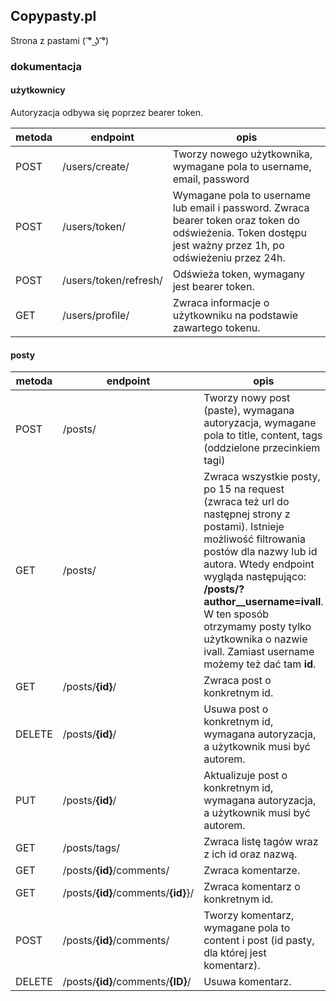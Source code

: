## Copypasty.pl
Strona z pastami ( ͡° ͜ʖ ͡°)

### dokumentacja
#### użytkownicy
Autoryzacja odbywa się poprzez bearer token.

| metoda | endpoint | opis |
| ------------ | ------------ |------------ |
| POST | /users/create/ | Tworzy nowego użytkownika, wymagane pola to username, email, password |
| POST  | /users/token/  | Wymagane pola to username lub email i password. Zwraca bearer token oraz token do odświeżenia. Token dostępu jest ważny przez 1h, po odświeżeniu przez 24h. |
| POST  | /users/token/refresh/ | Odświeża token, wymagany jest bearer token. |
| GET | /users/profile/ | Zwraca informacje o użytkowniku na podstawie zawartego tokenu.

#### posty

| metoda | endpoint | opis |
| ------------ | ------------ |------------ |
| POST | /posts/ | Tworzy nowy post (paste), wymagana autoryzacja, wymagane pola to title, content, tags (oddzielone przecinkiem tagi) |
| GET  | /posts/ | Zwraca wszystkie posty, po 15 na request (zwraca też url do następnej strony z postami). Istnieje możliwość filtrowania postów dla nazwy lub id autora. Wtedy endpoint wygląda następująco: **/posts/?author__username=ivall**. W ten sposób otrzymamy posty tylko użytkownika o nazwie ivall. Zamiast username możemy też dać tam **id**. |
| GET  | /posts/**{id}**/| Zwraca post o konkretnym id. |
| DELETE | /posts/**{id}**/ | Usuwa post o konkretnym id, wymagana autoryzacja, a użytkownik musi być autorem. |
| PUT | /posts/**{id}**/ | Aktualizuje post o konkretnym id, wymagana autoryzacja, a użytkownik musi być autorem. |
| GET | /posts/tags/ | Zwraca listę tagów wraz z ich id oraz nazwą. |
| GET | /posts/**{id}**/comments/ | Zwraca komentarze. |
| GET | /posts/**{id}**/comments/**{id}**}/ | Zwraca komentarz o konkretnym id. |
| POST | /posts/**{id}**/comments/ | Tworzy komentarz, wymagane pola to content i post (id pasty, dla której jest komentarz). |
| DELETE | /posts/**{id}**/comments/**{ID}**/ | Usuwa komentarz. |
